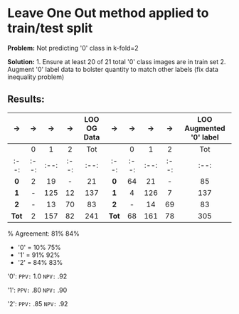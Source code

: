 # Leave One Out method applied to train/test split

**Problem:** Not predicting '0' class in k-fold=2

**Solution:** 1. Ensure at least 20 of 21 total '0' class images are in train set
              2. Augment '0' label data to bolster quantity to match other labels (fix data inequality problem)
## Results:
|->|->|->|->|LOO OG Data|->|->|->|->|LOO Augmented '0' label|
| :--: | :--: | :--: | :--: | :--: | :--: | :--: | :--: | :--: | :--: |
||0|1|2|Tot||0|1|2|Tot|
| :--: | :--: | :--: | :--: | :--: | :--: | :--: | :--: | :--: | :--: |
|**0**|2|19|-|21|**0**|64|21|-|85|
|**1**|-|125|12|137|**1**|4|126|7|137|
|**2**|-|13|70|83|**2**|-|14|69|83|
|**Tot**|2|157|82|241|**Tot**|68|161|78|305|


% Agreement: 81%                                84%
  - '0' = 10%                                   75%
  - '1' = 91%                                   92%
  - '2' = 84%                                   83%




'0':  `PPV:` 1.0 `NPV:` .92
   
'1': `PPV:` .80 `NPV:` .90

'2': `PPV:` .85 `NPV:` .92







